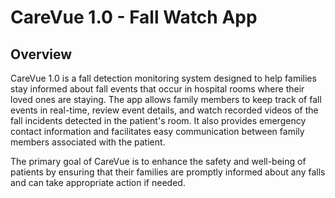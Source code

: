# CareVue 1.0 - Fall Watch App  
## Overview
CareVue 1.0 is a fall detection monitoring system designed to help families stay informed about fall events that occur in hospital rooms where their loved ones are staying. The app allows family members to keep track of fall events in real-time, review event details, and watch recorded videos of the fall incidents detected in the patient's room. It also provides emergency contact information and facilitates easy communication between family members associated with the patient.  

The primary goal of CareVue is to enhance the safety and well-being of patients by ensuring that their families are promptly informed about any falls and can take appropriate action if needed.  
